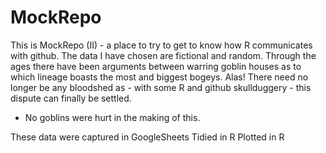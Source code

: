 # MockRepo
This is MockRepo (II) - a place to try to get to know how R communicates with github. 
The data I have chosen are fictional and random. 
Through the ages there have been arguments between warring goblin houses as to which lineage boasts the most and biggest bogeys. Alas! There need no longer be any bloodshed as - with some R and github skullduggery - this dispute can finally be settled. 
- No goblins were hurt in the making of this.

These data were captured in GoogleSheets
Tidied in R
Plotted in R
